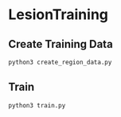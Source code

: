 # LesionTraining

## Create Training Data
```bash
python3 create_region_data.py
```

## Train
```bash
python3 train.py
```
